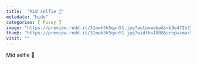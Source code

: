 ```yaml
---
title:  "Mid selfie 🤤"
metadate: "hide"
categories: [ Pussy ]
image: "https://preview.redd.it/31mwk5k5qan51.jpg?auto=webp&s=b9e472b37eefd3cb5600088666f555945ba6938b"
thumb: "https://preview.redd.it/31mwk5k5qan51.jpg?width=1080&crop=smart&auto=webp&s=8d91f2cbe131657383c9d540eb8d310cb54b5303"
visit: ""
---
```

Mid selfie 🤤
